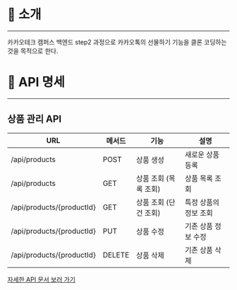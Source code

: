 # 📝 소개

- - -
카카오테크 캠퍼스 백엔드 step2 과정으로 카카오톡의 선물하기 기능을 클론 코딩하는 것을 목적으로 한다.

# 📖 API 명세

- - -

## 상품 관리 API

| URL                       | 메서드    | 기능            | 설명           |
|---------------------------|--------|---------------|--------------|
| /api/products             | POST   | 상품 생성         | 새로운 상품 등록    |
| /api/products             | GET    | 상품 조회 (목록 조회) | 상품 목록 조회     |
| /api/products/{productId} | GET    | 상품 조회 (단건 조회) | 특정 상품의 정보 조회 |
| /api/products/{productId} | PUT    | 상품 수정         | 기존 상품 정보 수정  |
| /api/products/{productId} | DELETE | 상품 삭제         | 기존 상품 삭제     |

[자세한 API 문서 보러 가기](Api.md)